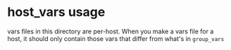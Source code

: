 # host_vars usage

vars files in this directory are per-host.  When you make a vars file for a host, it should only contain those vars that differ from what's in `group_vars`
